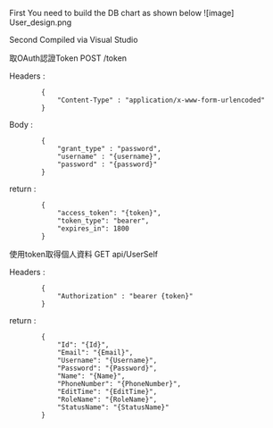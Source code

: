 First
You need to build the DB chart as shown below
![image] User_design.png

Second
Compiled via Visual Studio

取OAuth認證Token
POST /token

Headers :

            {
                "Content-Type" : "application/x-www-form-urlencoded"
            }
        
Body :

            { 
                "grant_type" : "password", 
                "username" : "{username}",
                "password" : "{password}"
            }
        
return :

            {
                "access_token": "{token}",
                "token_type": "bearer",
                "expires_in": 1800
            }
        
使用token取得個人資料
GET api/UserSelf

Headers :

            {
                "Authorization" : "bearer {token}"
            }
        
return :

            {
                "Id": "{Id}",
                "Email": "{Email}",
                "Username": "{Username}",
                "Password": "{Password}",
                "Name": "{Name}",
                "PhoneNumber": "{PhoneNumber}",
                "EditTime": "{EditTime}",
                "RoleName": "{RoleName}",
                "StatusName": "{StatusName}"
            }
        
